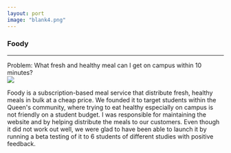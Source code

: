 ```yaml
---
layout: port
image: "blank4.png"
---
```


<div class="container">
	<div class="col s12 m12 l12 center">
		<h3 id="pTitle">Foody</h3>
		<hr id="hrP">
		<span id="problem">Problem: What fresh and healthy meal can I get on campus within 10 minutes?</span>
		<div class="row">
			<img id="portImg" src="../img/portfolio/foody.png">
		</div>
	</div>
	<p>Foody is a subscription-based meal service that distribute fresh, healthy meals in bulk at a cheap price. We founded it to target students within the Queen's community, where trying to eat healthy especially on campus is not friendly on a student budget. I was responsible for maintaining the website and by helping distribute the meals to our customers. Even though it did not work out well, we were glad to have been able to launch it by running a beta testing of it to 6 students of different studies with positive feedback.</p>
</div>